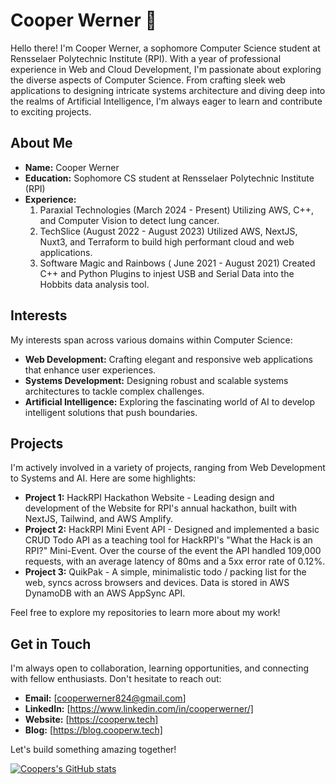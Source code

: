 # Cooper Werner 👋

Hello there! I'm Cooper Werner, a sophomore Computer Science student at Rensselaer Polytechnic Institute (RPI). With a year of professional experience in Web and Cloud Development, I'm passionate about exploring the diverse aspects of Computer Science. From crafting sleek web applications to designing intricate systems architecture and diving deep into the realms of Artificial Intelligence, I'm always eager to learn and contribute to exciting projects.

## About Me

- **Name:** Cooper Werner
- **Education:** Sophomore CS student at Rensselaer Polytechnic Institute (RPI)
- **Experience:**
    1. Paraxial Technologies (March 2024 - Present) Utilizing AWS, C++, and Computer Vision to detect lung cancer.
    2. TechSlice (August 2022 - August 2023) Utilized AWS, NextJS, Nuxt3, and Terraform to build high performant cloud and web applications.
    3. Software Magic and Rainbows ( June 2021 - August 2021) Created C++ and Python Plugins to injest USB and Serial Data into the Hobbits data analysis tool.

## Interests

My interests span across various domains within Computer Science:

- **Web Development:** Crafting elegant and responsive web applications that enhance user experiences.
- **Systems Development:** Designing robust and scalable systems architectures to tackle complex challenges.
- **Artificial Intelligence:** Exploring the fascinating world of AI to develop intelligent solutions that push boundaries.

## Projects

I'm actively involved in a variety of projects, ranging from Web Development to Systems and AI. Here are some highlights:

- **Project 1:** HackRPI Hackathon Website - Leading design and development of the Website for RPI's annual hackathon, built with NextJS, Tailwind, and AWS Amplify.
- **Project 2:** HackRPI Mini Event API - Designed and implemented a basic CRUD Todo API as a teaching tool for HackRPI's "What the Hack is an RPI?" Mini-Event. Over the course of the event the API handled 109,000 requests, with an average latency of 80ms and a 5xx error rate of 0.12%.
- **Project 3:** QuikPak - A simple, minimalistic todo / packing list for the web, syncs across browsers and devices. Data is stored in AWS DynamoDB with an AWS AppSync API.

Feel free to explore my repositories to learn more about my work!

## Get in Touch

I'm always open to collaboration, learning opportunities, and connecting with fellow enthusiasts. Don't hesitate to reach out:

- **Email:** [cooperwerner824@gmail.com]
- **LinkedIn:** [https://www.linkedin.com/in/cooperwerner/]
- **Website:** [https://cooperw.tech]
- **Blog:** [https://blog.cooperw.tech]

Let's build something amazing together!

[![Coopers's GitHub stats](https://github-readme-stats.vercel.app/api?username=CooperW824&theme=dark)](https://github.com/anuraghazra/github-readme-stats)
